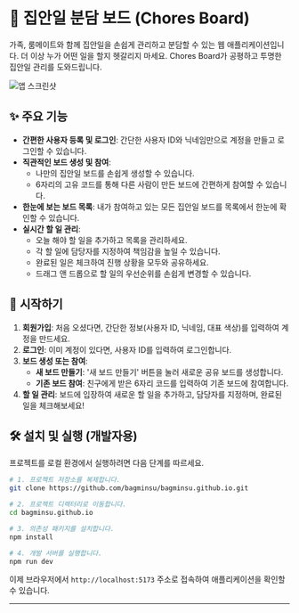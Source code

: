 # 🎯 집안일 분담 보드 (Chores Board)

가족, 룸메이트와 함께 집안일을 손쉽게 관리하고 분담할 수 있는 웹 애플리케이션입니다. 더 이상 누가 어떤 일을 할지 헷갈리지 마세요. Chores Board가 공평하고 투명한 집안일 관리를 도와드립니다.

<!-- TODO: 여기에 애플리케이션 스크린샷을 추가하세요. -->
![앱 스크린샷](https://user-images.githubusercontent.com/8692013/189771206-b8bb4040-98a2-4326-a093-2a251385e969.png)

## ✨ 주요 기능

- **간편한 사용자 등록 및 로그인**: 간단한 사용자 ID와 닉네임만으로 계정을 만들고 로그인할 수 있습니다.
- **직관적인 보드 생성 및 참여**:
    - 나만의 집안일 보드를 손쉽게 생성할 수 있습니다.
    - 6자리의 고유 코드를 통해 다른 사람이 만든 보드에 간편하게 참여할 수 있습니다.
- **한눈에 보는 보드 목록**: 내가 참여하고 있는 모든 집안일 보드를 목록에서 한눈에 확인할 수 있습니다.
- **실시간 할 일 관리**:
    - 오늘 해야 할 일을 추가하고 목록을 관리하세요.
    - 각 할 일에 담당자를 지정하여 책임감을 높일 수 있습니다.
    - 완료된 일은 체크하여 진행 상황을 모두와 공유하세요.
    - 드래그 앤 드롭으로 할 일의 우선순위를 손쉽게 변경할 수 있습니다.

## 🚀 시작하기

1.  **회원가입**: 처음 오셨다면, 간단한 정보(사용자 ID, 닉네임, 대표 색상)를 입력하여 계정을 만드세요.
2.  **로그인**: 이미 계정이 있다면, 사용자 ID를 입력하여 로그인합니다.
3.  **보드 생성 또는 참여**:
    - **새 보드 만들기**: '새 보드 만들기' 버튼을 눌러 새로운 공유 보드를 생성합니다.
    - **기존 보드 참여**: 친구에게 받은 6자리 코드를 입력하여 기존 보드에 참여합니다.
4.  **할 일 관리**: 보드에 입장하여 새로운 할 일을 추가하고, 담당자를 지정하며, 완료된 일을 체크해보세요!

## 🛠️ 설치 및 실행 (개발자용)

프로젝트를 로컬 환경에서 실행하려면 다음 단계를 따르세요.

```bash
# 1. 프로젝트 저장소를 복제합니다.
git clone https://github.com/bagminsu/bagminsu.github.io.git

# 2. 프로젝트 디렉터리로 이동합니다.
cd bagminsu.github.io

# 3. 의존성 패키지를 설치합니다.
npm install

# 4. 개발 서버를 실행합니다.
npm run dev
```

이제 브라우저에서 `http://localhost:5173` 주소로 접속하여 애플리케이션을 확인할 수 있습니다.

---
